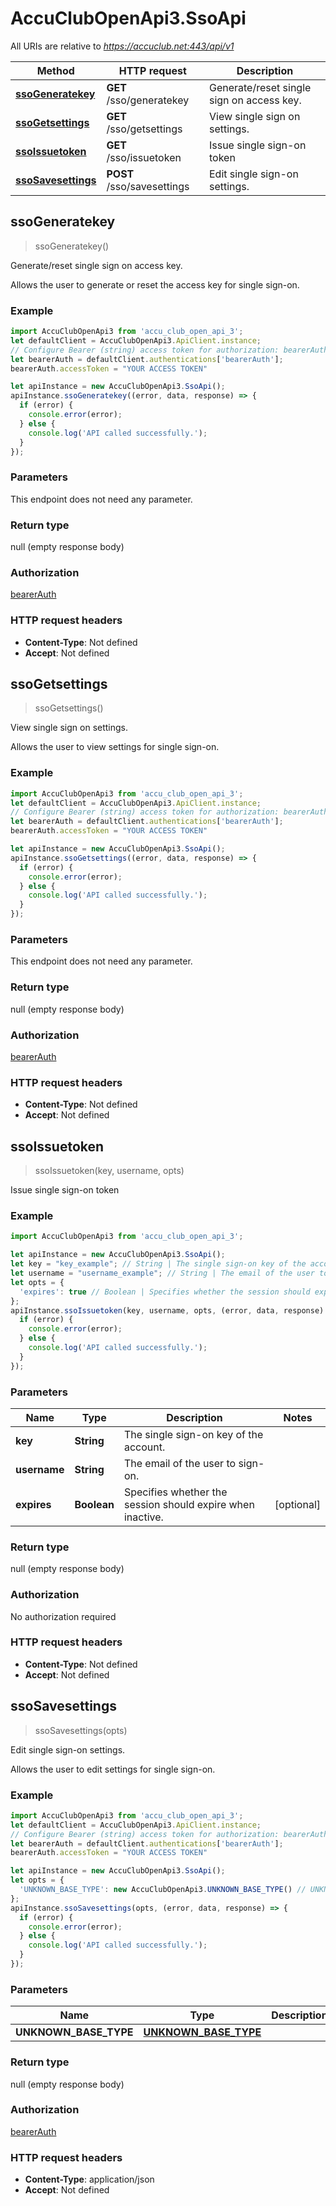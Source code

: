 # AccuClubOpenApi3.SsoApi

All URIs are relative to *https://accuclub.net:443/api/v1*

Method | HTTP request | Description
------------- | ------------- | -------------
[**ssoGeneratekey**](SsoApi.md#ssoGeneratekey) | **GET** /sso/generatekey | Generate/reset single sign on access key.
[**ssoGetsettings**](SsoApi.md#ssoGetsettings) | **GET** /sso/getsettings | View single sign on settings.
[**ssoIssuetoken**](SsoApi.md#ssoIssuetoken) | **GET** /sso/issuetoken | Issue single sign-on token
[**ssoSavesettings**](SsoApi.md#ssoSavesettings) | **POST** /sso/savesettings | Edit single sign-on settings.



## ssoGeneratekey

> ssoGeneratekey()

Generate/reset single sign on access key.

Allows the user to generate or reset the access key for single sign-on.

### Example

```javascript
import AccuClubOpenApi3 from 'accu_club_open_api_3';
let defaultClient = AccuClubOpenApi3.ApiClient.instance;
// Configure Bearer (string) access token for authorization: bearerAuth
let bearerAuth = defaultClient.authentications['bearerAuth'];
bearerAuth.accessToken = "YOUR ACCESS TOKEN"

let apiInstance = new AccuClubOpenApi3.SsoApi();
apiInstance.ssoGeneratekey((error, data, response) => {
  if (error) {
    console.error(error);
  } else {
    console.log('API called successfully.');
  }
});
```

### Parameters

This endpoint does not need any parameter.

### Return type

null (empty response body)

### Authorization

[bearerAuth](../README.md#bearerAuth)

### HTTP request headers

- **Content-Type**: Not defined
- **Accept**: Not defined


## ssoGetsettings

> ssoGetsettings()

View single sign on settings.

Allows the user to view settings for single sign-on.

### Example

```javascript
import AccuClubOpenApi3 from 'accu_club_open_api_3';
let defaultClient = AccuClubOpenApi3.ApiClient.instance;
// Configure Bearer (string) access token for authorization: bearerAuth
let bearerAuth = defaultClient.authentications['bearerAuth'];
bearerAuth.accessToken = "YOUR ACCESS TOKEN"

let apiInstance = new AccuClubOpenApi3.SsoApi();
apiInstance.ssoGetsettings((error, data, response) => {
  if (error) {
    console.error(error);
  } else {
    console.log('API called successfully.');
  }
});
```

### Parameters

This endpoint does not need any parameter.

### Return type

null (empty response body)

### Authorization

[bearerAuth](../README.md#bearerAuth)

### HTTP request headers

- **Content-Type**: Not defined
- **Accept**: Not defined


## ssoIssuetoken

> ssoIssuetoken(key, username, opts)

Issue single sign-on token

### Example

```javascript
import AccuClubOpenApi3 from 'accu_club_open_api_3';

let apiInstance = new AccuClubOpenApi3.SsoApi();
let key = "key_example"; // String | The single sign-on key of the account.
let username = "username_example"; // String | The email of the user to sign-on.
let opts = {
  'expires': true // Boolean | Specifies whether the session should expire when inactive.
};
apiInstance.ssoIssuetoken(key, username, opts, (error, data, response) => {
  if (error) {
    console.error(error);
  } else {
    console.log('API called successfully.');
  }
});
```

### Parameters


Name | Type | Description  | Notes
------------- | ------------- | ------------- | -------------
 **key** | **String**| The single sign-on key of the account. | 
 **username** | **String**| The email of the user to sign-on. | 
 **expires** | **Boolean**| Specifies whether the session should expire when inactive. | [optional] 

### Return type

null (empty response body)

### Authorization

No authorization required

### HTTP request headers

- **Content-Type**: Not defined
- **Accept**: Not defined


## ssoSavesettings

> ssoSavesettings(opts)

Edit single sign-on settings.

Allows the user to edit settings for single sign-on.

### Example

```javascript
import AccuClubOpenApi3 from 'accu_club_open_api_3';
let defaultClient = AccuClubOpenApi3.ApiClient.instance;
// Configure Bearer (string) access token for authorization: bearerAuth
let bearerAuth = defaultClient.authentications['bearerAuth'];
bearerAuth.accessToken = "YOUR ACCESS TOKEN"

let apiInstance = new AccuClubOpenApi3.SsoApi();
let opts = {
  'UNKNOWN_BASE_TYPE': new AccuClubOpenApi3.UNKNOWN_BASE_TYPE() // UNKNOWN_BASE_TYPE | 
};
apiInstance.ssoSavesettings(opts, (error, data, response) => {
  if (error) {
    console.error(error);
  } else {
    console.log('API called successfully.');
  }
});
```

### Parameters


Name | Type | Description  | Notes
------------- | ------------- | ------------- | -------------
 **UNKNOWN_BASE_TYPE** | [**UNKNOWN_BASE_TYPE**](UNKNOWN_BASE_TYPE.md)|  | [optional] 

### Return type

null (empty response body)

### Authorization

[bearerAuth](../README.md#bearerAuth)

### HTTP request headers

- **Content-Type**: application/json
- **Accept**: Not defined


